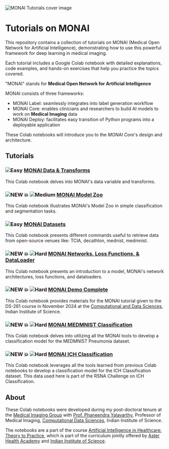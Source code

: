 ![MONAI Tutorials cover image](https://github.com/rashwinr/Tutorials-on-MONAI/blob/main/Aster%20AI%20in%20healthcare.png)

# Tutorials on MONAI

This repository contains a collection of tutorials on MONAI (Medical Open Network for Artificial Intelligence), demonstrating how to use this powerful framework for deep learning in medical imaging.

Each tutorial includes a Google Colab notebook with detailed explanations, code examples, and hands-on exercises that help you practice the topics covered.

"MONAI" stands for **Medical Open Network for Artificial Intelligence**

MONAI consists of three frameworks:

*   MONAI Label: seamlessly integrates into label generation workflow
*   MONAI Core: enables clinicians and researchers to build AI models to work on **Medical Imaging** data
*   MONAI Deploy: facilitates easy transition of Python programs into a deployable application

These Colab notebooks will introduce you to the *MONAI Core*'s design and architecture.

## Tutorials

### ![Easy](https://img.shields.io/badge/Difficulty-Easy-green) [MONAI Data & Transforms](https://github.com/rashwinr/MONAI_tutorials/blob/main/MONAI_data_Transforms.ipynb)

This Colab notebook delves into MONAI's data variable and transforms.

### ![NEW 💥](https://img.shields.io/badge/NEW-💥-red) ![Medium](https://img.shields.io/badge/Difficulty-Medium-yellow) [MONAI Model Zoo](https://github.com/rashwinr/MONAI_tutorials/blob/main/MONAI_Model_Zoo.ipynb)

This Colab notebook illustrates MONAI's Model Zoo in simple classification and segmentation tasks.

### ![Easy](https://img.shields.io/badge/Difficulty-Easy-green) [MONAI Datasets](https://github.com/rashwinr/MONAI_tutorials/blob/main/MONAI_datasets.ipynb)

This Colab notebook presents different commands useful to retrieve data from open-source venues like: TCIA, decathlon, mednist, medmnist.

### ![NEW 💥](https://img.shields.io/badge/NEW-💥-red) ![Hard](https://img.shields.io/badge/Difficulty-Hard-red) [MONAI Networks, Loss Functions, & DataLoader](https://github.com/rashwinr/MONAI_tutorials/blob/main/MONAI_Networks_LossFunctions_DataLoaders.ipynb)

This Colab notebook presents an introduction to a model, MONAI's network architectures, loss functions, and dataloaders.

### ![NEW 💥](https://img.shields.io/badge/NEW-💥-red) ![Hard](https://img.shields.io/badge/Difficulty-Hard-red) [MONAI Demo Complete](https://github.com/rashwinr/MONAI_tutorials/blob/6b599e5865bd1f864664bff2de0cb7ba6d48d577/MONAI_Tutorial_DS261_AIMIA.ipynb)

This Colab notebook provides materials for the MONAI tutorial given to the DS-261 course in November 2024 at the [Computational and Data Sciences](https://cds.iisc.ac.in/), Indian Institute of Science.

### ![NEW 💥](https://img.shields.io/badge/NEW-💥-red) ![Hard](https://img.shields.io/badge/Difficulty-Hard-red) [MONAI MEDMNIST Classification](https://github.com/rashwinr/Tutorials-on-MONAI/blob/main/MEDMNIST_Pneumonia_Classification.ipynb)

This Colab notebook delves into utilizing all the MONAI tools to develop a classification model for the MEDMNIST Pneumonia dataset.

### ![NEW 💥](https://img.shields.io/badge/NEW-💥-red) ![Hard](https://img.shields.io/badge/Difficulty-Hard-red) [MONAI ICH Classification](https://github.com/rashwinr/Tutorials-on-MONAI/blob/main/RSNA_ICHClassification.ipynb)

This Colab notebook leverages all the tools learned from previous Colab notebooks to develop a classification model for the ICH Classification dataset. This data used here is part of the RSNA Challenge on ICH Classification.


## About

These Colab notebooks were developed during my post-doctoral tenure at the [Medical Imaging Group](https://cds.iisc.ac.in/faculty/yalavarthy/MIG/index.html) with [Prof. Phaneendra Yalavarthy](https://cds.iisc.ac.in/people/phaneendra-kumar-yalavarthy/), Professor of Medical Imaging, [Computational Data Sciences](https://cds.iisc.ac.in/), Indian Institute of Science. 

The notebooks are a part of the course [Artificial Intelligence in Healthcare: Theory to Practice](https://asterhealthacademy.com/courses/artificial-intelligence-in-healthcare-theory-to-practice/), which is part of the curriculum jointly offered by [Aster Health Academy](https://asterhealthacademy.com/) and [Indian Institute of Science](https://www.iisc.ac.in/).
